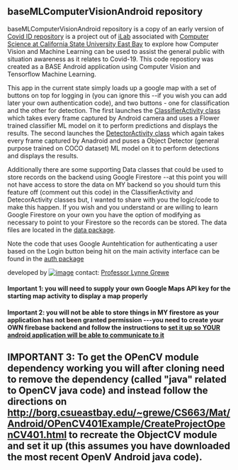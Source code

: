 <b><h2>baseMLComputerVisionAndroid repository</h2></b>

baseMLComputerVisionAndroid  repository is a copy of an early version of [Covid ID repository](https://github.com/grewe/covid_id/wiki) is a project out of [iLab](http://borg.csueastbay.edu/~grewe/ilab/index.html) associated with [Computer Science at California State University East Bay](https://www.csueastbay.edu/cs/) to explore how Computer Vision and Machine Learning can be used to assist the general public with situation awareness as it relates to Covid-19.  This code repostiory was created as a BASE Android application using Computer Vision and Tensorflow Machine Learning.

This app in the current state simply loads up a google map with a set of buttons on top for logging in (you can ignore this --if you wish you can add later your own authentication code), and two buttons - one for classification and the other for detection.   The first launches the [ClassifierActivity class](https://github.com/grewe/baseMLComputerVisionAndroid/blob/master/app/src/main/java/edu/ilab/covid_id/classification/ClassifierActivity.java) which takes every frame captured by Android camera and uses a Flower trained classifier ML model on it to perform predictions and displays the results.   The second  launches the [DetectorActivity class](https://github.com/grewe/baseMLComputerVisionAndroid/blob/master/app/src/main/java/edu/ilab/covid_id/localize/DetectorActivity.java) which again takes every frame captured by Anadroid and puses a Object Detector (general purpose trained on COCO dataset) ML model on it to perform detections and displays the results.   

Additionally there are some supporting Data classes that could be used to store records on the backend using Google Firestore --at this point you will not have access to store the data on MY backend so you should turn this feature off (comment out this code) in the ClassifierActivity and DetecorActivity classes but, I wanted to share with you the logic/code to make this happen.  If you wish and you understand or are willing to learn Google Firestore on your own you have the option of modifying as necessary to point to your Firestore so the records can be stored.   The data files are located in the [data package](https://github.com/grewe/baseMLComputerVisionAndroid/tree/master/app/src/main/java/edu/ilab/covid_id/data).

Note the code that uses Google Auntehtication for authenticating a user based on the Login button being hit on the main activity interface can be found in the [auth package](https://github.com/grewe/baseMLComputerVisionAndroid/tree/master/app/src/main/java/edu/ilab/covid_id/auth)

developed by [![image](https://user-images.githubusercontent.com/11790686/82628915-0db28800-9ba3-11ea-817d-a0dcfe447ad7.png)](http://borg.csueastbay.edu/~grewe/ilab/index.html)         contact: [Professor Lynne Grewe](mailto:lynne.grewe@csueastbay.edu)

#### Important 1: you will need to supply your own Google Maps API key for the starting map activity to display a map properly

#### Important 2: you will not be able to store things in MY firestore as your application has not been granted permission ---you need to create your OWN firebase backend and follow the instructions to [set it up so YOUR android application will be able to communicate to it](https://firebase.google.com/docs/android/setup)


## IMPORTANT 3: To get the OPenCV module dependency working you will after cloning need to remove the dependency (called "java" related to OpenCV java code) and instead follow the directions on http://borg.csueastbay.edu/~grewe/CS663/Mat/Android/OPenCV401Example/CreateProjectOpenCV401.html to recreate the ObjectCV module and set it up (this assumes you have downloaded the most recent OpenV Android java code).







